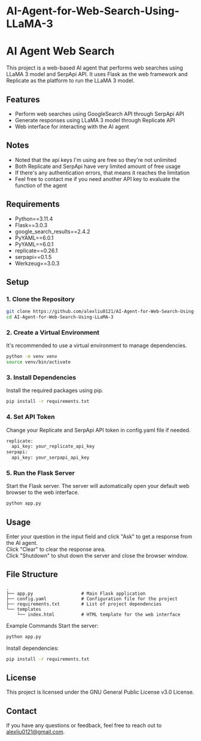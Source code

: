 # AI-Agent-for-Web-Search-Using-LLaMA-3

# AI Agent Web Search

This project is a web-based AI agent that performs web searches using LLaMA 3 model and SerpApi API. It uses Flask as the web framework and Replicate as the platform to run the LLaMA 3 model.

## Features

- Perform web searches using GoogleSearch API through SerpApi API
- Generate responses using LLaMA 3 model through Replicate API
- Web interface for interacting with the AI agent

## Notes

- Noted that the api keys I'm using are free so they're not unlimited
- Both Replicate and SerpApi have very limited amount of free usage
- If there's any authentication errors, that means it reaches the limitation
- Feel free to contact me if you need another API key to evaluate the function of the agent

## Requirements

- Python==3.11.4
- Flask==3.0.3
- google_search_results==2.4.2
- PyYAML==6.0.1
- PyYAML==6.0.1
- replicate==0.26.1
- serpapi==0.1.5
- Werkzeug==3.0.3

## Setup

### 1. Clone the Repository

```bash
git clone https://github.com/alexliu0121/AI-Agent-for-Web-Search-Using-LLaMA-3.git
cd AI-Agent-for-Web-Search-Using-LLaMA-3
```

### 2. Create a Virtual Environment
It's recommended to use a virtual environment to manage dependencies.

```bash
python -m venv venv
source venv/bin/activate
```

### 3. Install Dependencies
Install the required packages using pip.

```bash
pip install -r requirements.txt
```

### 4. Set API Token
Change your Replicate and SerpApi API token in config.yaml file if needed.<br>

```bash
replicate:
  api_key: your_replicate_api_key
serpapi:
  api_key: your_serpapi_api_key
```

### 5. Run the Flask Server
Start the Flask server. The server will automatically open your default web browser to the web interface.

```bash
python app.py
```

## Usage
Enter your question in the input field and click "Ask" to get a response from the AI agent.<br>
Click "Clear" to clear the response area.<br>
Click "Shutdown" to shut down the server and close the browser window.<br>

## File Structure
```plaintext
.
├── app.py                  # Main Flask application
├── config.yaml             # Configuration file for the project
├── requirements.txt        # List of project dependencies
└── templates
    └── index.html          # HTML template for the web interface
```

Example Commands
Start the server:
```bash
python app.py
```
Install dependencies:
```bash
pip install -r requirements.txt
```
## License
This project is licensed under the GNU General Public License v3.0 License.

## Contact
If you have any questions or feedback, feel free to reach out to alexliu0121@gmail.com.
